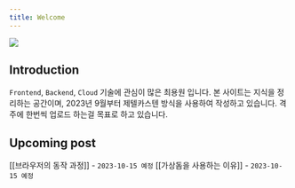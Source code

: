 ```yaml
---
title: Welcome
---
```


<div class="img-sm">
	<img src="https://i.imgur.com/kPMDNGP.png)"/>
</div>

## Introduction

`Frontend`, `Backend`, `Cloud` 기술에 관심이 많은 최용원 입니다. 본 사이트는 지식을 정리하는 공간이며, 2023년 9월부터 제텔카스텐 방식을 사용하여 작성하고 있습니다. 격주에 한번씩 업로드 하는걸 목표로 하고 있습니다.

## Upcoming post

[[브라우저의 동작 과정]] - `2023-10-15 예정`
[[가상돔을 사용하는 이유]] - `2023-10-15 예정`

<!-- HI! My name is ChoiYongWon and I'm Interested in `Frontend`, `Backend`, and `CLOUD` technologies. This site serves as a repository for my learning notes, which, since January 2022, I have been writing using the Zettelkasten method. -->


